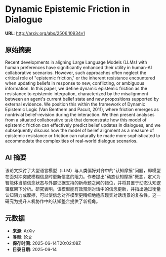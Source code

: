 # Dynamic Epistemic Friction in Dialogue

**URL**: http://arxiv.org/abs/2506.10934v1

## 原始摘要

Recent developments in aligning Large Language Models (LLMs) with human
preferences have significantly enhanced their utility in human-AI collaborative
scenarios. However, such approaches often neglect the critical role of
"epistemic friction," or the inherent resistance encountered when updating
beliefs in response to new, conflicting, or ambiguous information. In this
paper, we define dynamic epistemic friction as the resistance to epistemic
integration, characterized by the misalignment between an agent's current
belief state and new propositions supported by external evidence. We position
this within the framework of Dynamic Epistemic Logic (Van Benthem and Pacuit,
2011), where friction emerges as nontrivial belief-revision during the
interaction. We then present analyses from a situated collaborative task that
demonstrate how this model of epistemic friction can effectively predict belief
updates in dialogues, and we subsequently discuss how the model of belief
alignment as a measure of epistemic resistance or friction can naturally be
made more sophisticated to accommodate the complexities of real-world dialogue
scenarios.


## AI 摘要

该论文探讨了大型语言模型（LLM）与人类偏好对齐中的"认知摩擦"问题，即模型在面对冲突或模糊信息时更新信念的阻力。作者提出"动态认知摩擦"概念，定义为智能体当前信念状态与外部证据支持的新命题之间的错位，并将其置于动态认知逻辑框架下分析。研究表明，该模型能有效预测对话中的信念更新，并指出通过衡量认知阻力或摩擦，可以使信念对齐模型更精细地适应现实对话场景的复杂性。这一研究为提升人机协作中的认知整合提供了新视角。

## 元数据

- **来源**: ArXiv
- **类型**: 论文
- **保存时间**: 2025-06-14T20:02:08Z
- **目录日期**: 2025-06-14
